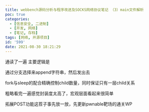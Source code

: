 ```yaml
---
title: webbench源码分析与程序改进及SOCKS网络协议笔记 （3）main文件解析
poc: true
categories:
  - [信息安全, 二进制]
  - [开发, 网络]
  - [笔记, 存档]
tags: [网络, 开源项目]
id: '599'
date: 2021-08-30 18:21:29
---
```


通读了一遍 主要逻辑是

通过分支选择来append字符串，然后发出去

fork与sleep的配合精确控制child数量，同时保证只有一层child关系

粗略看完一遍感觉封装度太高了，宏观层面看起来很简单

拓展POST功能这茬子事先放一放，先更新pwnable靶场的通关WP